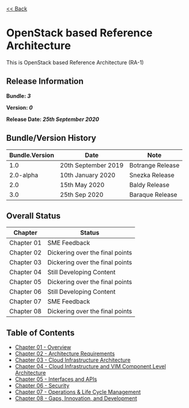 [<< Back](https://cntt-n.github.io/CNTT/doc/ref_arch/)

# OpenStack based Reference Architecture

This is OpenStack based Reference Architecture (RA-1)

## Release Information
**Bundle: _3_**

**Version: _0_**

**Release Date: _25th September 2020_**

## Bundle/Version History

| Bundle.Version    | Date                  | Note
| ---               | ---                   | ---               |
| 1.0               | 20th September 2019   | Botrange Release  |
| 2.0-alpha         | 10th January 2020     | Snezka Release    |
| 2.0               | 15th May 2020         | Baldy Release     |
| 3.0               | 25th Sep 2020         | Baraque Release   |

## Overall Status

| Chapter | Status |
| --- | --- |
| Chapter 01 | SME Feedback |
| Chapter 02 | Dickering over the final points |
| Chapter 03 | Dickering over the final points |
| Chapter 04 | Still Developing Content |
| Chapter 05 | Dickering over the final points |
| Chapter 06 | Still Developing Content |
| Chapter 07 | SME Feedback |
| Chapter 08 | Dickering over the final points |


## Table of Contents
* [Chapter 01 - Overview](chapters/chapter01.md)
* [Chapter 02 - Architecture Requirements](chapters/chapter02.md)
* [Chapter 03 - Cloud Infrastructure Architecture](chapters/chapter03.md)
* [Chapter 04 - Cloud Infrastructure and VIM Component Level Architecture](chapters/chapter04.md)
* [Chapter 05 - Interfaces and APIs](chapters/chapter05.md)
* [Chapter 06 - Security](chapters/chapter06.md)
* [Chapter 07 - Operations & Life Cycle Management](chapters/chapter07.md)
* [Chapter 08 - Gaps, Innovation, and Development](chapters/chapter08.md)

